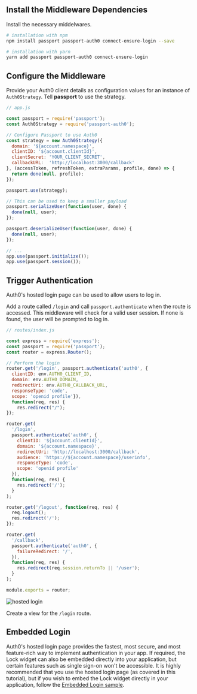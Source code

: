 ## Install the Middleware Dependencies

Install the necessary middelwares.

```bash
# installation with npm
npm install passport passport-auth0 connect-ensure-login --save

# installation with yarn
yarn add passport passport-auth0 connect-ensure-login
```

## Configure the Middleware

Provide your Auth0 client details as configuration values for an instance of `Auth0Strategy`. Tell **passport** to use the strategy.

```js
// app.js

const passport = require('passport');
const Auth0Strategy = require('passport-auth0');

// Configure Passport to use Auth0
const strategy = new Auth0Strategy({
  domain: '${account.namespace}',
  clientID: '${account.clientId}',
  clientSecret: 'YOUR_CLIENT_SECRET',
  callbackURL:  'http://localhost:3000/callback'
}, (accessToken, refreshToken, extraParams, profile, done) => {
  return done(null, profile);
});

passport.use(strategy);

// This can be used to keep a smaller payload
passport.serializeUser(function(user, done) {
  done(null, user);
});

passport.deserializeUser(function(user, done) {
  done(null, user);
});

// ...
app.use(passport.initialize());
app.use(passport.session());
```

## Trigger Authentication

Auth0's hosted login page can be used to allow users to log in.

Add a route called `/login` and call `passport.authenticate` when the route is accessed. This middleware will check for a valid user session. If none is found, the user will be prompted to log in.

```js
// routes/index.js

const express = require('express');
const passport = require('passport');
const router = express.Router();

// Perform the login
router.get('/login', passport.authenticate('auth0', {
  clientID: env.AUTH0_CLIENT_ID,
  domain: env.AUTH0_DOMAIN,
  redirectUri: env.AUTH0_CALLBACK_URL,
  responseType: 'code',
  scope: 'openid profile'}),
  function(req, res) {
    res.redirect("/");
});

router.get(
  '/login',
  passport.authenticate('auth0', {
    clientID: '${account.clientId}',
    domain: '${account.namespace}',
    redirectUri: 'http://localhost:3000/callback',
    audience: 'https://${account.namespace}/userinfo',
    responseType: 'code',
    scope: 'openid profile'
  }),
  function(req, res) {
    res.redirect('/');
  }
);

router.get('/logout', function(req, res) {
  req.logout();
  res.redirect('/');
});

router.get(
  '/callback',
  passport.authenticate('auth0', {
    failureRedirect: '/',
  }),
  function(req, res) {
    res.redirect(req.session.returnTo || '/user');
  }
);

module.exports = router;
```


![hosted login](/media/articles/web/hosted-login.png)

Create a view for the `/login` route.

## Embedded Login

Auth0's hosted login page provides the fastest, most secure, and most feature-rich way to implement authentication in your app. If required, the Lock widget can also be embedded directly into your application, but certain features such as single sign-on won't be accessible. It is highly recommended that you use the hosted login page (as covered in this tutorial), but if you wish to embed the Lock widget directly in your application, follow the [Embedded Login sample](https://github.com/auth0-samples/auth0-nodejs-webapp-sample/tree/embedded-login/01-Embedded-Login).
